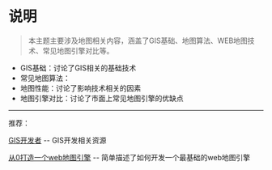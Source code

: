 # 说明

> 本主题主要涉及地图相关内容，涵盖了GIS基础、地图算法、WEB地图技术、常见地图引擎对比等。

- GIS基础：讨论了GIS相关的基础技术
- 常见地图算法：
- 地图性能：讨论了影响技术相关的因素
- 地图引擎对比：讨论了市面上常见地图引擎的优缺点



----

推荐：

[GIS开发者](https://www.giserdqy.com/) -- GIS开发相关资源

[从0打造一个web地图引擎](https://juejin.cn/post/7054729902871805966) -- 简单描述了如何开发一个最基础的web地图引擎